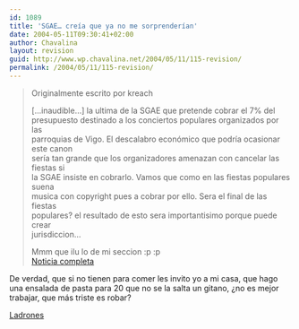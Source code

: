 ```yaml
---
id: 1089
title: 'SGAE… creía que ya no me sorprenderían'
date: 2004-05-11T09:30:41+02:00
author: Chavalina
layout: revision
guid: http://www.wp.chavalina.net/2004/05/11/115-revision/
permalink: /2004/05/11/115-revision/
---
```

> <p class="cita">
>   Originalmente escrito por <span class="alguien">kreach</span>
> </p>
> 
> 
> 
> […inaudible…] la ultima de la SGAE que pretende cobrar el 7% del  
> presupuesto destinado a los conciertos populares organizados por las  
> parroquias de Vigo. El descalabro económico que podría ocasionar este canon  
> sería tan grande que los organizadores amenazan con cancelar las fiestas si  
> la SGAE insiste en cobrarlo. Vamos que como en las fiestas populares suena  
> musica con copyright pues a cobrar por ello. Sera el final de las fiestas  
> populares? el resultado de esto sera importantisimo porque puede crear  
> jurisdiccion…
> 
> Mmm que ilu lo de mi seccion :p :p  
> <a href=http://www.lavozdegalicia.es/ed\_vigo/index.htm target="\_blank">Noticia completa</a>

De verdad, que si no tienen para comer les invito yo a mi casa, que hago una ensalada de pasta para 20 que no se la salta un gitano, ¿no es mejor trabajar, que más triste es robar?

<a href=http://www.sgae.es>Ladrones</a>